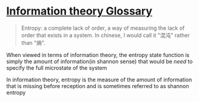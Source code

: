 # [Information theory Glossary](https://en.wikipedia.org/wiki/Entropy)

>Entropy: a complete lack of order, a way of measuring the lack of order that exists in a system. In chinese, I would call it "混沌" rather
>than "熵".

When viewed in terms of information theory, the entropy state function is simply the amount of information(in shannon sense) that would be
*need* to specify the full microstate of the system

In information theory, entropy is the measure of the amount of information that is missing before reception and is sometimes referred to as
shannon entropy
